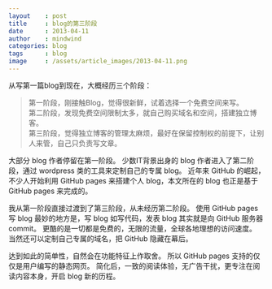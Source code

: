 ```yaml
---
layout    : post
title     : blog的第三阶段
date      : 2013-04-11
author    : mindwind
categories: blog
tags      : blog
image     : /assets/article_images/2013-04-11.png
---
```



从写第一篇blog到现在，大概经历三个阶段：

  > 第一阶段，刚接触Blog，觉得很新鲜，试着选择一个免费空间来写。  
  > 第二阶段，发现免费空间限制太多，就自己购买域名和空间，搭建独立博客。  
  > 第三阶段，觉得独立博客的管理太麻烦，最好在保留控制权的前提下，让别人来管，自己只负责写文章。  

大部分 blog 作者停留在第一阶段。
少数IT背景出身的 blog 作者进入了第二阶段，通过 wordpress 类的工具来定制自己的专属 blog。
近年来 GitHub 的崛起，不少人开始利用 GitHub pages 来搭建个人 blog，本文所在的 blog 也正是基于 GitHub pages 来完成的。

我从第一阶段直接过渡到了第三阶段，从未经历第二阶段。
使用 GitHub pages 写 blog 最妙的地方是，写 blog 如写代码，发表 blog 其实就是向 GitHub 服务器commit。
更酷的是一切都是免费的，无限的流量，全球各地理想的访问速度。
当然还可以定制自己专属的域名，把 GitHub 隐藏在幕后。

达到如此的简单性，自然会在功能特征上作取舍。
所以 GitHub pages 支持的仅仅是用户编写的静态网页。
简化后，一致的阅读体验，无广告干扰，更专注在阅读内容本身，开启 blog 新的历程。
